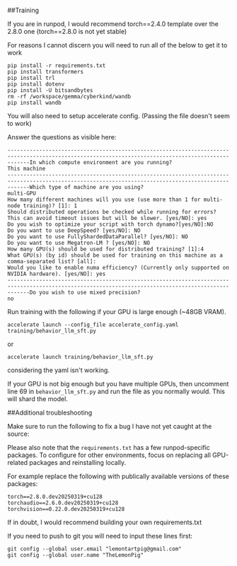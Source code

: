 
##Training

If you are in runpod, I would recommend torch==2.4.0 template over the 2.8.0 one
(torch==2.8.0 is not yet stable)

For reasons I cannot discern you will need to run all of the below to get it to work

```
pip install -r requirements.txt
pip install transformers
pip install trl
pip install dotenv
pip install -U bitsandbytes
rm -rf /workspace/gemma/cyberkind/wandb
pip install wandb
```

You will also need to setup accelerate config. (Passing the file doesn't seem to work)

Answer the questions as visible here:

```
---------------------------------------------------------------------------------------------------------------------------------------------------In which compute environment are you running?
This machine                                                                                                                                       
---------------------------------------------------------------------------------------------------------------------------------------------------Which type of machine are you using?                                                                                                               
multi-GPU                                                                                                                                          
How many different machines will you use (use more than 1 for multi-node training)? [1]: 1                                                         
Should distributed operations be checked while running for errors? This can avoid timeout issues but will be slower. [yes/NO]: yes                 
Do you wish to optimize your script with torch dynamo?[yes/NO]:NO                                                                                  
Do you want to use DeepSpeed? [yes/NO]: NO                                                                                                         
Do you want to use FullyShardedDataParallel? [yes/NO]: NO                                                                                          
Do you want to use Megatron-LM ? [yes/NO]: NO                                                                                                      
How many GPU(s) should be used for distributed training? [1]:4                                                                                     
What GPU(s) (by id) should be used for training on this machine as a comma-separated list? [all]:                                                  
Would you like to enable numa efficiency? (Currently only supported on NVIDIA hardware). [yes/NO]: yes                                             
---------------------------------------------------------------------------------------------------------------------------------------------------Do you wish to use mixed precision?
no  
```

Run training with the following if your GPU is large enough (~48GB VRAM).

```
accelerate launch --config_file accelerate_config.yaml training/behavior_llm_sft.py
```

or

```
accelerate launch training/behavior_llm_sft.py
```

considering the yaml isn't working.

If your GPU is not big enough but you have multiple GPUs, then uncomment line 69 in `behavior_llm_sft.py` and run the file as you normally would. This will shard the model.

##Additional troubleshooting

Make sure to run the following to fix a bug I have not yet caught at the source:



Please also note that the `requirements.txt` has a few runpod-specific packages. To configure for other environments, focus on replacing all GPU-related packages and reinstalling locally.

For example replace the following with publically available versions of these packages:
```
torch==2.8.0.dev20250319+cu128
torchaudio==2.6.0.dev20250319+cu128
torchvision==0.22.0.dev20250319+cu128
```

If in doubt, I would recommend building your own requirements.txt 

If you need to push to git you will need to input these lines first:
```
git config --global user.email "lemontartpig@gmail.com"
git config --global user.name "TheLemonPig"
```